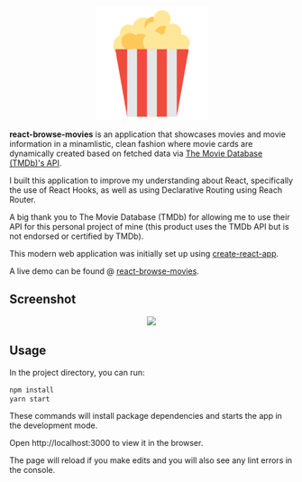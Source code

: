 <div align="center">
<p>
<img src="./public/logo512.png" width="200"/>
</p>
</div>

**react-browse-movies** is an application that showcases movies and movie information in a minamlistic, clean fashion where movie cards are dynamically created based on fetched data via [The Movie Database (TMDb)'s API](https://www.themoviedb.org/).

I built this application to improve my understanding about React, specifically the use of React Hooks, as well as using Declarative Routing using Reach Router.

A big thank you to The Movie Database (TMDb) for allowing me to use their API for this personal project of mine (this product uses the TMDb API but is not endorsed or certified by TMDb).

This modern web application was initially set up using [create-react-app](https://create-react-app.dev/).

A live demo can be found @ [react-browse-movies](https://react-browse-movies.netlify.com/).

## Screenshot

<div align="center">
  <img src="./react-browse-movies.png"/>
</div>

## Usage

In the project directory, you can run:

```
npm install
yarn start
```

These commands will install package dependencies and starts the app in the development mode.

Open http://localhost:3000 to view it in the browser.

The page will reload if you make edits and you will also see any lint errors in the console.

